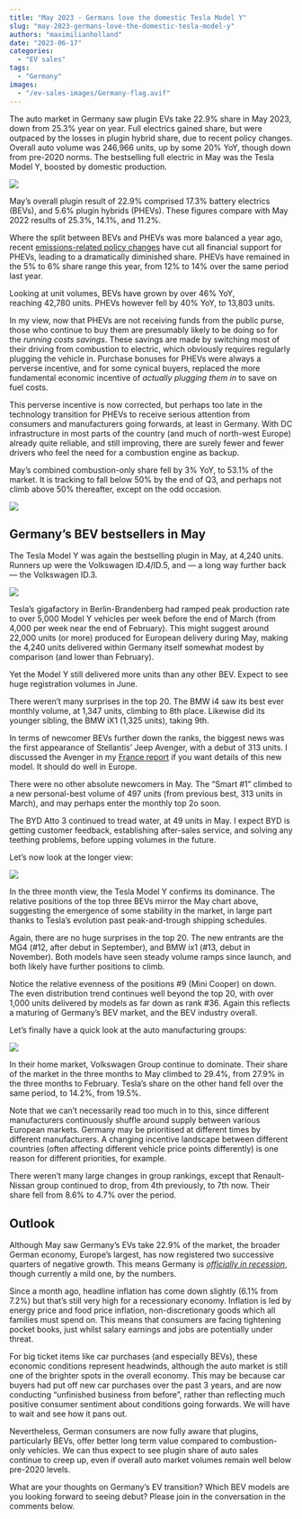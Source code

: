 ```yaml
---
title: "May 2023 - Germans love the domestic Tesla Model Y"
slug: "may-2023-germans-love-the-domestic-tesla-model-y"
authors: "maximilianholland"
date: "2023-06-17"
categories:
  - "EV sales"
tags:
  - "Germany"
images:
  - "/ev-sales-images/Germany-flag.avif"
---
```


The auto market in Germany saw plugin EVs take 22.9% share in May 2023, down from 25.3% year on year. Full electrics gained share, but were outpaced by the losses in plugin hybrid share, due to recent policy changes. Overall auto volume was 246,966 units, up by some 20% YoY, though down from pre-2020 norms. The bestselling full electric in May was the Tesla Model Y, boosted by domestic production.

![](ev-sales-images/2023-05-Germany-Passenger-Auto-Registrations2-SQ.avif)

May’s overall plugin result of 22.9% comprised 17.3% battery electrics (BEVs), and 5.6% plugin hybrids (PHEVs). These figures compare with May 2022 results of 25.3%, 14.1%, and 11.2%.

Where the split between BEVs and PHEVs was more balanced a year ago, recent [emissions-related policy changes](/2023/01/08/december-2022-evs-took-more-than-half-of-the-german-car-market/) have cut all financial support for PHEVs, leading to a dramatically diminished share. PHEVs have remained in the 5% to 6% share range this year, from 12% to 14% over the same period last year.

Looking at unit volumes, BEVs have grown by over 46% YoY, reaching 42,780 units. PHEVs however fell by 40% YoY, to 13,803 units.

In my view, now that PHEVs are not receiving funds from the public purse, those who continue to buy them are presumably likely to be doing so for the _running costs savings_. These savings are made by switching most of their driving from combustion to electric, which obviously requires regularly plugging the vehicle in. Purchase bonuses for PHEVs were always a perverse incentive, and for some cynical buyers, replaced the more fundamental economic incentive of _actually plugging them in_ to save on fuel costs.

This perverse incentive is now corrected, but perhaps too late in the technology transition for PHEVs to receive serious attention from consumers and manufacturers going forwards, at least in Germany. With DC infrastructure in most parts of the country (and much of north-west Europe) already quite reliable, and still improving, there are surely fewer and fewer drivers who feel the need for a combustion engine as backup.

May’s combined combustion-only share fell by 3% YoY, to 53.1% of the market. It is tracking to fall below 50% by the end of Q3, and perhaps not climb above 50% thereafter, except on the odd occasion.

![](ev-sales-images/2023-05-Germany-Monthly-Powertrain-Market-Share.avif)

## Germany’s BEV bestsellers in May

The Tesla Model Y was again the bestselling plugin in May, at 4,240 units. Runners up were the Volkswagen ID.4/ID.5, and — a long way further back — the Volkswagen ID.3.

![](ev-sales-images/2023-05-Germany-BEVs.avif)

Tesla’s gigafactory in Berlin-Brandenberg had ramped peak production rate to over 5,000 Model Y vehicles per week before the end of March (from 4,000 per week near the end of February). This might suggest around 22,000 units (or more) produced for European delivery during May, making the 4,240 units delivered within Germany itself somewhat modest by comparison (and lower than February).

Yet the Model Y still delivered more units than any other BEV. Expect to see huge registration volumes in June.

There weren’t many surprises in the top 20. The BMW i4 saw its best ever monthly volume, at 1,347 units, climbing to 8th place. Likewise did its younger sibling, the BMW iX1 (1,325 units), taking 9th.

In terms of newcomer BEVs further down the ranks, the biggest news was the first appearance of Stellantis’ Jeep Avenger, with a debut of 313 units. I discussed the Avenger in my [France report](/2023/06/15/may-2023-new-stellantis-bevs-arrive-in-france/) if you want details of this new model. It should do well in Europe.

There were no other absolute newcomers in May. The “Smart #1” climbed to a new personal-best volume of 497 units (from previous best, 313 units in March), and may perhaps enter the monthly top 2o soon.

The BYD Atto 3 continued to tread water, at 49 units in May. I expect BYD is getting customer feedback, establishing after-sales service, and solving any teething problems, before upping volumes in the future.

Let’s now look at the longer view:

![](ev-sales-images/2023-05-Germany-BEVs-Trailing-Qtr.avif)

In the three month view, the Tesla Model Y confirms its dominance. The relative positions of the top three BEVs mirror the May chart above, suggesting the emergence of some stability in the market, in large part thanks to Tesla’s evolution past peak-and-trough shipping schedules.

Again, there are no huge surprises in the top 20. The new entrants are the MG4 (#12, after debut in September), and BMW ix1 (#13, debut in November). Both models have seen steady volume ramps since launch, and both likely have further positions to climb.

Notice the relative evenness of the positions #9 (Mini Cooper) on down. The even distribution trend continues well beyond the top 20, with over 1,000 units delivered by models as far down as rank #36. Again this reflects a maturing of Germany’s BEV market, and the BEV industry overall.

Let’s finally have a quick look at the auto manufacturing groups:

![](ev-sales-images/2023-05-Germany-BEV-Groups-Trailing-Qtr.avif)

In their home market, Volkswagen Group continue to dominate. Their share of the market in the three months to May climbed to 29.4%, from 27.9% in the three months to February. Tesla’s share on the other hand fell over the same period, to 14.2%, from 19.5%.

Note that we can’t necessarily read too much in to this, since different manufacturers continuously shuffle around supply between various European markets. Germany may be prioritised at different times by different manufacturers. A changing incentive landscape between different countries (often affecting different vehicle price points differently) is one reason for different priorities, for example.

There weren’t many large changes in group rankings, except that Renault-Nissan group continued to drop, from 4th previously, to 7th now. Their share fell from 8.6% to 4.7% over the period.

## Outlook

Although May saw Germany’s EVs take 22.9% of the market, the broader German economy, Europe’s largest, has now registered two successive quarters of negative growth. This means Germany is [_officially in recession_](https://economictimes.indiatimes.com/news/international/business/germany-enters-recession-after-gdp-falls-for-second-successive-quarter/articleshow/100494115.cms), though currently a mild one, by the numbers.

Since a month ago, headline inflation has come down slightly (6.1% from 7.2%) but that’s still very high for a recessionary economy. Inflation is led by energy price and food price inflation, non-discretionary goods which all families must spend on. This means that consumers are facing tightening pocket books, just whilst salary earnings and jobs are potentially under threat.

For big ticket items like car purchases (and especially BEVs), these economic conditions represent headwinds, although the auto market is still one of the brighter spots in the overall economy. This may be because car buyers had put off new car purchases over the past 3 years, and are now conducting “unfinished business from before”, rather than reflecting much positive consumer sentiment about conditions going forwards. We will have to wait and see how it pans out.

Nevertheless, German consumers are now fully aware that plugins, particularly BEVs, offer better long term value compared to combustion-only vehicles. We can thus expect to see plugin share of auto sales continue to creep up, even if overall auto market volumes remain well below pre-2020 levels.

What are your thoughts on Germany’s EV transition? Which BEV models are you looking forward to seeing debut? Please join in the conversation in the comments below.
